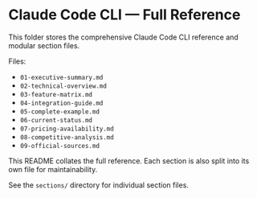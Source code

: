 # Claude Code CLI — Full Reference

This folder stores the comprehensive Claude Code CLI reference and modular section files.

Files:

- `01-executive-summary.md`
- `02-technical-overview.md`
- `03-feature-matrix.md`
- `04-integration-guide.md`
- `05-complete-example.md`
- `06-current-status.md`
- `07-pricing-availability.md`
- `08-competitive-analysis.md`
- `09-official-sources.md`

This README collates the full reference. Each section is also split into its own file for maintainability.

See the `sections/` directory for individual section files.
